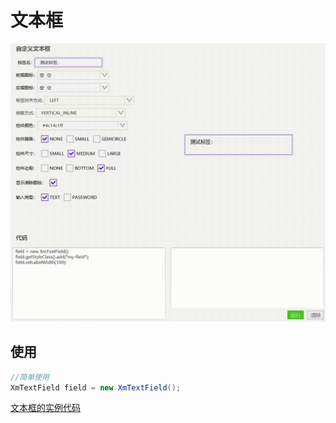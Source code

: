 # 文本框

![textfield](../images/textfield.gif)



## 使用

```java
//简单使用
XmTextField field = new XmTextField();
```



[文本框的实例代码](../../Example/src/main/java/com/xm2013/example/example/page/TextFieldPage.java)



